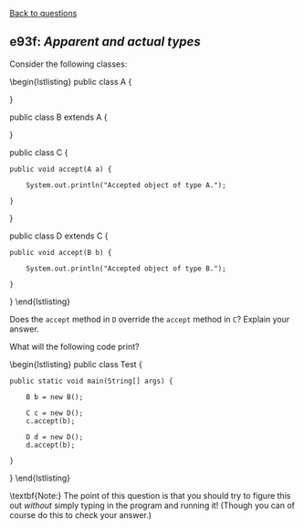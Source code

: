 [Back to questions](../README.md)

## e93f: *Apparent and actual types*


Consider the following classes:

\begin{lstlisting}
public class A {

}

public class B extends A {

}

public class C {

    public void accept(A a) {

        System.out.println("Accepted object of type A.");

    }
}

public class D extends C {

    public void accept(B b) {

        System.out.println("Accepted object of type B.");

    }
}
\end{lstlisting}

Does the `accept` method in `D` override the `accept` method in `C`?  Explain your answer.

What will the following code print?

\begin{lstlisting}
public class Test {

	public static void main(String[] args) {

		B b = new B();
		
		C c = new D();
		c.accept(b);
		
		D d = new D();
		d.accept(b);
		
	}

}
\end{lstlisting}

\textbf{Note:} The point of this question is that you should try to figure this out
*without* simply typing in the program and running it!  (Though you can of course
do this to check your answer.)
